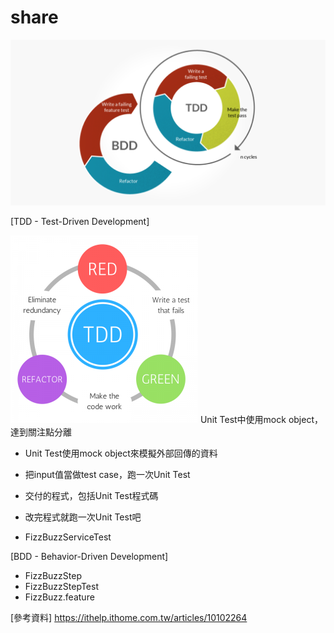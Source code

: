 # share
![image](https://github.com/frieda0503/share_repo/blob/master/tdd_v_bdd_cycle-1024x538.png)

[TDD - Test-Driven Development]

![image](https://github.com/frieda0503/share_repo/blob/master/TDD-e1492712699769-300x300.png)
  Unit Test中使用mock object，達到關注點分離
  * Unit Test使用mock object來模擬外部回傳的資料
  * 把input值當做test case，跑一次Unit Test
  * 交付的程式，包括Unit Test程式碼
  * 改完程式就跑一次Unit Test吧
 
 * FizzBuzzServiceTest

[BDD - Behavior-Driven Development]

 * FizzBuzzStep
 * FizzBuzzStepTest
 * FizzBuzz.feature
 
 
 [參考資料]
 https://ithelp.ithome.com.tw/articles/10102264
